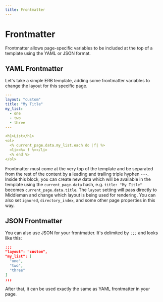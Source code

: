 ```yaml
---
title: Frontmatter
---
```


# Frontmatter

Frontmatter allows page-specific variables to be included at the top of a
template using the YAML or JSON format.

## YAML Frontmatter

Let's take a simple ERB template, adding some frontmatter variables to change
the layout for this specific page.

```yaml
---
layout: "custom"
title: "My Title"
my_list:
  - one
  - two
  - three
---

<h1>List</h1>
<ol>
  <% current_page.data.my_list.each do |f| %>
  <li><%= f %></li>
  <% end %>
</ol>
```

Frontmatter must come at the very top of the template and be separated from the
rest of the content by a leading and trailing triple hyphen `---`. Inside this
block, you can create new data which will be available in the template using the
`current_page.data` hash, e.g. `title: "My Title"` becomes
`current_page.data.title`. The `layout` setting will pass directly to Middleman
and change which layout is being used for rendering. You can also set `ignored`,
`directory_index`, and some other page properties in this way.

## JSON Frontmatter

You can also use JSON for your frontmatter. It's delimited by `;;;` and looks
like this:

```json
;;;
"layout": "custom",
"my_list": [
  "one",
  "two",
  "three"
]
;;;
```

After that, it can be used exactly the same as YAML frontmatter in your page.
